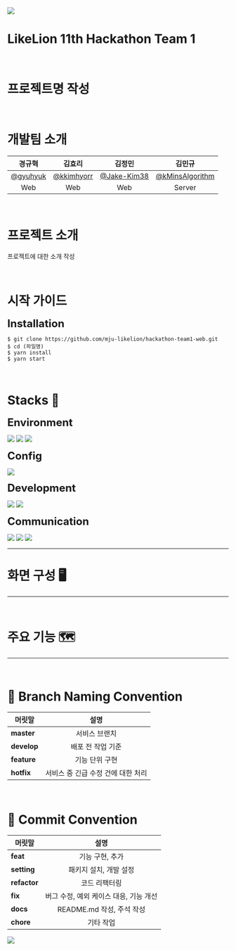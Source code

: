 <img src="https://capsule-render.vercel.app/api?type=waving&color=7FFFD4&height=100&section=header" />

# LikeLion 11th Hackathon Team 1

<br>

# 프로젝트명 작성

<br>

# 개발팀 소개

|               **경규혁**               |                 **김효리**                 |                  **김정민**                  |                      **김민규**                      |
| :------------------------------------: | :----------------------------------------: | :------------------------------------------: | :--------------------------------------------------: |
| [@gyuhyuk](https://github.com/gyuhyuk) | [@kkimhyorr](https://github.com/kkimhyorr) | [@Jake-Kim38](https://github.com/Jake-Kim38) | [@kMinsAlgorithm](https://github.com/kMinsAlgorithm) |
|                  Web                   |                    Web                     |                     Web                      |                        Server                        |

<br>

# 프로젝트 소개

프로젝트에 대한 소개 작성

<br>

# 시작 가이드

<span style="font-size: 24px; font-weight: bold;">Installation</span>

```
$ git clone https://github.com/mju-likelion/hackathon-team1-web.git
$ cd (파일명)
$ yarn install
$ yarn start
```

<br>

# Stacks 📖

<span style="font-size: 24px; font-weight: bold;">Environment</span>
<br>

<img src="https://img.shields.io/badge/Visual Studio Code-007ACC?style=for-the-badge&logo=VisualStudioCode&logoColor=white">
<img src="https://img.shields.io/badge/Git-F05032?style=for-the-badge&logo=Git&logoColor=white">
<img src="https://img.shields.io/badge/Github-181717?style=for-the-badge&logo=Github&logoColor=white">

<br>

<span style="font-size: 24px; font-weight: bold;">Config</span>
<br>

<img src="https://img.shields.io/badge/yarn-2C8EBB?style=for-the-badge&logo=yarn&logoColor=white">

<br>

<span style="font-size: 24px; font-weight: bold;">Development</span>
<br>

<img src="https://img.shields.io/badge/javascript-F7DF1E?style=for-the-badge&logo=javascript&logoColor=white">
<img src="https://img.shields.io/badge/react-61DAFB?style=for-the-badge&logo=react&logoColor=white">

<br>

<span style="font-size: 24px; font-weight: bold;">Communication</span>
<br>

<img src="https://img.shields.io/badge/googlemeet-00897B?style=for-the-badge&logo=googlemeet&logoColor=white">
<img src="https://img.shields.io/badge/slack-4A154B?style=for-the-badge&logo=slack&logoColor=white">
<img src="https://img.shields.io/badge/notion-000000?style=for-the-badge&logo=notion&logoColor=white">

<hr/>

# 화면 구성 🖥️

<hr/>

<br>

# 주요 기능 🗺️

<hr/>

<br>

# 🤝 Branch Naming Convention

| <center>머릿말</center> |                 <center>설명</center>                 |
| :---------------------- | :---------------------------------------------------: |
| **master**              |           <center> 서비스 브랜치 </center>            |
| **develop**             |         <center> 배포 전 작업 기준 </center>          |
| **feature**             |           <center> 기능 단위 구현 </center>           |
| **hotfix**              | <center> 서비스 중 긴급 수정 건에 대한 처리 </center> |

<br>

# 🤝 Commit Convention

| <center>머릿말</center> |                   <center>설명</center>                   |
| :---------------------- | :-------------------------------------------------------: |
| **feat**                |            <center> 기능 구현, 추가 </center>             |
| **setting**             |         <center> 패키지 설치, 개발 설정 </center>         |
| **refactor**            |             <center> 코드 리팩터링 </center>              |
| **fix**                 | <center> 버그 수정, 예외 케이스 대응, 기능 개선 </center> |
| **docs**                |       <center> README.md 작성, 주석 작성 </center>        |
| **chore**               |               <center> 기타 작업 </center>                |

<img src="https://capsule-render.vercel.app/api?type=waving&color=7FFFD4&height=100&section=footer" />
